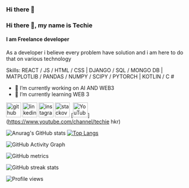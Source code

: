 ### Hi there 👋
### Hi there 👋, my name is Techie
#### I am Freelance developer
As a developer i believe every problem have solution and i am here to do that on various technology 

Skills: REACT / JS / HTML / CSS | DJANGO / SQL / MONGO DB | MATPLOTLIB / PANDAS / NUMPY / SCIPY / PYTORCH | KOTLIN / C #

- 🔭 I’m currently working on AI AND WEB3  
- 🌱 I’m currently learning WEB 3 


[<img src='https://cdn.jsdelivr.net/npm/simple-icons@3.0.1/icons/github.svg' alt='github' height='40'>](https://github.com/techiehkr)  [<img src='https://cdn.jsdelivr.net/npm/simple-icons@3.0.1/icons/linkedin.svg' alt='linkedin' height='40'>](https://www.linkedin.com/in//sudarshan-k-588717186/)  [<img src='https://cdn.jsdelivr.net/npm/simple-icons@3.0.1/icons/instagram.svg' alt='instagram' height='40'>](https://www.instagram.com/t.e.c.h.i.e/)  [<img src='https://cdn.jsdelivr.net/npm/simple-icons@3.0.1/icons/stackoverflow.svg' alt='stackoverflow' height='40'>](https://stackoverflow.com/users/user:10595033)  [<img src='https://cdn.jsdelivr.net/npm/simple-icons@3.0.1/icons/youtube.svg' alt='YouTube' height='40'>](https://www.youtube.com/channel/techie hkr)  



![Anurag's GitHub stats](https://github-readme-stats.vercel.app/api?username=techiehkr&theme=radical&show_icons=true)
[![Top Langs](https://github-readme-stats.vercel.app/api/top-langs/?username=techiehkr)](https://github.com/anuraghazra/github-readme-stats)



![GitHub Activity Graph](https://activity-graph.herokuapp.com/graph?username=techiehkr)  

![GitHub metrics](https://metrics.lecoq.io/techiehkr)  

![GitHub streak stats](https://github-readme-streak-stats.herokuapp.com/?user=techiehkr)  

![Profile views](https://gpvc.arturio.dev/techiehkr)  

